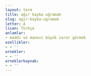 ```yaml
---
layout: term
title: ağır kayba uğramak
slug: agir-kayba-ugramak
letter: A
lisan: Türkçe
anlamlar:
- maddi ve manevi büyük zarar görmek
ozellikler:
- - ''
ornekler:
- - ''
orneklerkaynak:
- - ''
---
```

